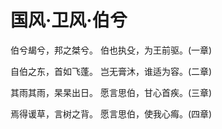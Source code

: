 # 国风·卫风·伯兮

伯兮朅兮，邦之桀兮。
伯也执殳，为王前驱。(一章)

自伯之东，首如飞蓬。
岂无膏沐，谁适为容。(二章)

其雨其雨，杲杲出日。
愿言思伯，甘心首疾。(三章)

焉得谖草，言树之背。
愿言思伯，使我心痗。(四章)

